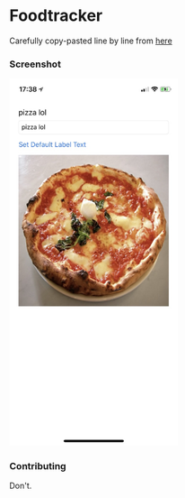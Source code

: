 # Foodtracker

Carefully copy-pasted line by line from [here](https://developer.apple.com/library/content/referencelibrary/GettingStarted/DevelopiOSAppsSwift/index.html)


### Screenshot

<img src="screen.jpg" width="300" />


### Contributing
Don't.
